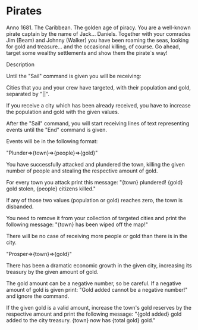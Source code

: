 # Pirates

Anno 1681. The Caribbean. The golden age of piracy. You are a well-known pirate captain by the name of Jack… Daniels. Together with your comrades Jim (Beam) and Johnny (Walker) you have been roaming the seas, looking for gold and treasure… and the occasional killing, of course. Go ahead, target some wealthy settlements and show them the pirate`s way! 

Description 

Until the "Sail" command is given you will be receiving: 

Cities that you and your crew have targeted, with their population and gold, separated by "||". 

If you receive a city which has been already received, you have to increase the population and gold with the given values. 

After the "Sail" command, you will start receiving lines of text representing events until the "End" command is given.  

Events will be in the following format: 

"Plunder=>{town}=>{people}=>{gold}" 

You have successfully attacked and plundered the town, killing the given number of people and stealing the respective amount of gold.  

For every town you attack print this message: "{town} plundered! {gold} gold stolen, {people} citizens killed." 

If any of those two values (population or gold) reaches zero, the town is disbanded. 

You need to remove it from your collection of targeted cities and print the following message: "{town} has been wiped off the map!" 

There will be no case of receiving more people or gold than there is in the city. 

"Prosper=>{town}=>{gold}" 

There has been a dramatic economic growth in the given city, increasing its treasury by the given amount of gold. 

The gold amount can be a negative number, so be careful. If a negative amount of gold is given print: "Gold added cannot be a negative number!" and ignore the command. 

If the given gold is a valid amount, increase the town's gold reserves by the respective amount and print the following message: "{gold added} gold added to the city treasury. {town} now has {total gold} gold."
